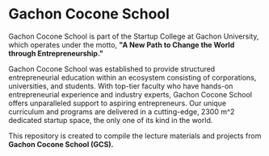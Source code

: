 # Gachon Cocone School

Gachon Cocone School is part of the Startup College at Gachon University, which operates under the motto, **"A New Path to Change the World through Entrepreneurship."**

Gachon Cocone School was established to provide structured entrepreneurial education within an ecosystem consisting of corporations, universities, and students. With top-tier faculty who have hands-on entrepreneurial experience and industry experts, Gachon Cocone School offers unparalleled support to aspiring entrepreneurs. Our unique curriculum and programs are delivered in a cutting-edge, 2300 m^2 dedicated startup space, the only one of its kind in the world.

This repository is created to compile the lecture materials and projects from **Gachon Cocone School (GCS).**
